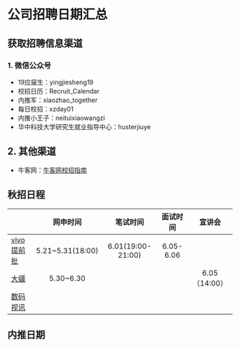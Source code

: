 # 公司招聘日期汇总
## 获取招聘信息渠道

### 1. 微信公众号

- 19应届生：yingjiesheng19
- 校招日历：Recruit_Calendar
- 内推军：xiaozhao_together
- 每日校招：xzday01
- 内推小王子：neituixiaowangzi
- 华中科技大学研究生就业指导中心：husterjiuye

## 2. 其他渠道

- 牛客网：[牛客网校招指南](https://www.nowcoder.com/activity/campus2018)

## 秋招日程

|                                                              |     网申时间     |     笔试时间      | 面试时间  |    宣讲会     |
| :----------------------------------------------------------- | :--------------: | :---------------: | :-------: | :-----------: |
| [vivo提前批](https://hr.vivo.com/wt/vivo/web/index/CompvivoPagerecruit_School) | 5.21~5.31(18:00) | 6.01(19:00-21:00) | 6.05-6.06 |               |
| [大疆](https://we.dji.com/zh-CN/campus/recruitment)          |    5.30~6.30     |                   |           | 6.05（14:00） |
| [数码视讯]()                                                 |                  |                   |           |               |

## 内推日期

